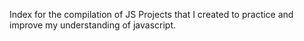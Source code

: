 Index for the compilation of JS Projects that I created to practice and improve my understanding of javascript.